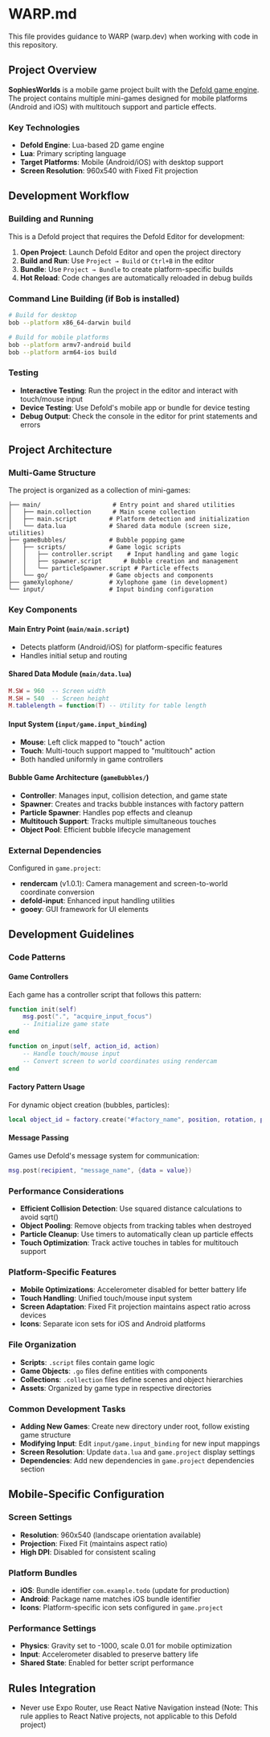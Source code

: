 # WARP.md

This file provides guidance to WARP (warp.dev) when working with code in this repository.

## Project Overview

**SophiesWorlds** is a mobile game project built with the [Defold game engine](https://defold.com/). The project contains multiple mini-games designed for mobile platforms (Android and iOS) with multitouch support and particle effects.

### Key Technologies

- **Defold Engine**: Lua-based 2D game engine
- **Lua**: Primary scripting language
- **Target Platforms**: Mobile (Android/iOS) with desktop support
- **Screen Resolution**: 960x540 with Fixed Fit projection

## Development Workflow

### Building and Running

This is a Defold project that requires the Defold Editor for development:

1. **Open Project**: Launch Defold Editor and open the project directory
2. **Build and Run**: Use `Project → Build` or `Ctrl+B` in the editor
3. **Bundle**: Use `Project → Bundle` to create platform-specific builds
4. **Hot Reload**: Code changes are automatically reloaded in debug builds

### Command Line Building (if Bob is installed)

```bash
# Build for desktop
bob --platform x86_64-darwin build

# Build for mobile platforms
bob --platform armv7-android build
bob --platform arm64-ios build
```

### Testing

- **Interactive Testing**: Run the project in the editor and interact with touch/mouse input
- **Device Testing**: Use Defold's mobile app or bundle for device testing
- **Debug Output**: Check the console in the editor for print statements and errors

## Project Architecture

### Multi-Game Structure

The project is organized as a collection of mini-games:

```
├── main/                    # Entry point and shared utilities
│   ├── main.collection      # Main scene collection
│   ├── main.script         # Platform detection and initialization
│   └── data.lua            # Shared data module (screen size, utilities)
├── gameBubbles/            # Bubble popping game
│   ├── scripts/            # Game logic scripts
│   │   ├── controller.script    # Input handling and game logic
│   │   ├── spawner.script      # Bubble creation and management
│   │   └── particleSpawner.script # Particle effects
│   └── go/                 # Game objects and components
├── gameXylophone/          # Xylophone game (in development)
└── input/                  # Input binding configuration
```

### Key Components

#### Main Entry Point (`main/main.script`)

- Detects platform (Android/iOS) for platform-specific features
- Handles initial setup and routing

#### Shared Data Module (`main/data.lua`)

```lua
M.SW = 960  -- Screen width
M.SH = 540  -- Screen height
M.tablelength = function(T) -- Utility for table length
```

#### Input System (`input/game.input_binding`)

- **Mouse**: Left click mapped to "touch" action
- **Touch**: Multi-touch support mapped to "multitouch" action
- Both handled uniformly in game controllers

#### Bubble Game Architecture (`gameBubbles/`)

- **Controller**: Manages input, collision detection, and game state
- **Spawner**: Creates and tracks bubble instances with factory pattern
- **Particle Spawner**: Handles pop effects and cleanup
- **Multitouch Support**: Tracks multiple simultaneous touches
- **Object Pool**: Efficient bubble lifecycle management

### External Dependencies

Configured in `game.project`:

- **rendercam** (v1.0.1): Camera management and screen-to-world coordinate conversion
- **defold-input**: Enhanced input handling utilities
- **gooey**: GUI framework for UI elements

## Development Guidelines

### Code Patterns

#### Game Controllers

Each game has a controller script that follows this pattern:

```lua
function init(self)
    msg.post(".", "acquire_input_focus")
    -- Initialize game state
end

function on_input(self, action_id, action)
    -- Handle touch/mouse input
    -- Convert screen to world coordinates using rendercam
end
```

#### Factory Pattern Usage

For dynamic object creation (bubbles, particles):

```lua
local object_id = factory.create("#factory_name", position, rotation, properties, scale)
```

#### Message Passing

Games use Defold's message system for communication:

```lua
msg.post(recipient, "message_name", {data = value})
```

### Performance Considerations

- **Efficient Collision Detection**: Use squared distance calculations to avoid sqrt()
- **Object Pooling**: Remove objects from tracking tables when destroyed
- **Particle Cleanup**: Use timers to automatically clean up particle effects
- **Touch Optimization**: Track active touches in tables for multitouch support

### Platform-Specific Features

- **Mobile Optimizations**: Accelerometer disabled for better battery life
- **Touch Handling**: Unified touch/mouse input system
- **Screen Adaptation**: Fixed Fit projection maintains aspect ratio across devices
- **Icons**: Separate icon sets for iOS and Android platforms

### File Organization

- **Scripts**: `.script` files contain game logic
- **Game Objects**: `.go` files define entities with components
- **Collections**: `.collection` files define scenes and object hierarchies
- **Assets**: Organized by game type in respective directories

### Common Development Tasks

- **Adding New Games**: Create new directory under root, follow existing game structure
- **Modifying Input**: Edit `input/game.input_binding` for new input mappings
- **Screen Resolution**: Update `data.lua` and `game.project` display settings
- **Dependencies**: Add new dependencies in `game.project` dependencies section

## Mobile-Specific Configuration

### Screen Settings

- **Resolution**: 960x540 (landscape orientation available)
- **Projection**: Fixed Fit (maintains aspect ratio)
- **High DPI**: Disabled for consistent scaling

### Platform Bundles

- **iOS**: Bundle identifier `com.example.todo` (update for production)
- **Android**: Package name matches iOS bundle identifier
- **Icons**: Platform-specific icon sets configured in `game.project`

### Performance Settings

- **Physics**: Gravity set to -1000, scale 0.01 for mobile optimization
- **Input**: Accelerometer disabled to preserve battery life
- **Shared State**: Enabled for better script performance

## Rules Integration

- Never use Expo Router, use React Native Navigation instead (Note: This rule applies to React Native projects, not applicable to this Defold project)
